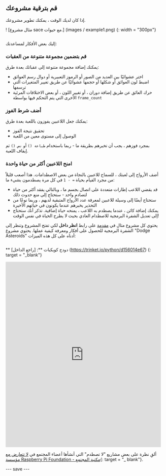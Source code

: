 ## قم بترقية مشروعك

<div style="display: flex; flex-wrap: wrap">
<div style="flex-basis: 200px; flex-grow: 1; margin-right: 15px;">
إذا كان لديك الوقت ، يمكنك تطوير مشروعك.
</div>
<div>

! [مثال مشروع sace مع حيوات.] (images / example1.png) {: width = "300px"}

</div>
</div>

إليك بعض الأفكار لمساعدتك:

### قم بتضمين مجموعة متنوعة من العقبات
يمكنك إضافة مجموعة متنوعة إلى عقباتك بعدة طرق:
 - اختر عشوائيًا بين العديد من الصور أو الرموز التعبيرية أو دوال رسم العوائق
 - اضبط لون العوائق أو شكلها أو حجمها عشوائيًا عن طريق تغيير المتغيرات التي ترسمها
 - حرك العائق عن طريق إضافة دوران ، أو تغيير اللون ، أو بعض الاختلافات المرئية الأخرى التي يتم التحكم فيها بواسطة `frame_count`

### أضف شرط الفوز
يمكنك جعل اللاعبين يفوزون باللعبة بعدة طرق:
 - تحقيق نتيجة الفوز
 - الوصول إلى مستوى معين من اللعبة

بمجرد فوزهم ، يجب أن تخبرهم بطريقة ما - ربما باستخدام `طباعة ()` أو `نص ()` ثم إيقاف اللعبة.

### امنح اللاعبين أكثر من حياة واحدة
أضف الأرواح إلى لعبتك ، للسماح للاعبين بالنجاة من بعض الاصطدامات. هذا أصعب قليلاً من مجرد القيام بحياة `= - 1` في كل مرة يصطدمون بشيء ما:
 - قد يقضي اللاعب إطارات متعددة على اتصال بجسم ما ، وبالتالي يفقد أكثر من حياة لتصادم واحد - ستحتاج إلى منع حدوث ذلك
 - ستحتاج أيضًا إلى وسيلة للاعبين لمعرفة عدد الأرواح المتبقية لديهم ، وربما نوعًا من التحذير يخبرهم عندما يكونون في حياتهم الأخيرة
 - يمكنك إضافة كائن ، عندما يصطدم به اللاعب ، يمنحه حياة إضافية. تذكر أنك ستحتاج إلى تعديل الشفرة البرمجية للاصطدام العادي بحيث لا يطرح الحياة في نفس الوقت!

يحتوي كل مشروع مثال في [مقدمة](./) على رابط **انظر داخل** لكي تفتح المشروع وتنظر إلى الشفرة البرمجية للحصول على أفكار ومعرفة كيفية عملها. يحتوي مشروع "Dodge Asteroids" أدناه على كل هذه الميزات:

<div style="display: flex; flex-wrap: wrap">
<div style="flex-basis: 175px; flex-grow: 1">  

** دودج كويكبات **: [راجع الداخل] (https://trinket.io/python/d156014e67) {: target = "_blank"}
<div class="trinket">
<iframe src="https://trinket.io/embed/python/d156014e67?outputOnly=true" width="100%" height="600" frameborder="0" marginwidth="0" marginheight="0" allowfullscreen></iframe>
</div>

</div>
</div>

ألقِ نظرة على بعض مشاريع "لا تصطدم" التي أنشأها أعضاء المجتمع في [لا تتعارض مع مؤسسة Raspberry Pi Foundation - مكتبة المجتمع](https://wke.lt/w/s/KobNfx){: target = "_ blank"}.

--- save ---

